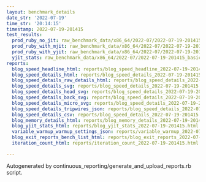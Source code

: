 ```yaml
---
layout: benchmark_details
date_str: '2022-07-19'
time_str: '20:14:15'
timestamp: 2022-07-19-201415
test_results:
  prod_ruby_no_jit: raw_benchmark_data/x86_64/2022-07/2022-07-19-201415_basic_benchmark_prod_ruby_no_jit.json
  prod_ruby_with_mjit: raw_benchmark_data/x86_64/2022-07/2022-07-19-201415_basic_benchmark_prod_ruby_with_mjit.json
  prod_ruby_with_yjit: raw_benchmark_data/x86_64/2022-07/2022-07-19-201415_basic_benchmark_prod_ruby_with_yjit.json
  yjit_stats: raw_benchmark_data/x86_64/2022-07/2022-07-19-201415_basic_benchmark_yjit_stats.json
reports:
  blog_speed_headline_html: reports/blog_speed_headline_2022-07-19-201415.html
  blog_speed_details_html: reports/blog_speed_details_2022-07-19-201415.html
  blog_speed_details_raw_details_html: reports/blog_speed_details_2022-07-19-201415.raw_details.html
  blog_speed_details_svg: reports/blog_speed_details_2022-07-19-201415.svg
  blog_speed_details_head_svg: reports/blog_speed_details_2022-07-19-201415.head.svg
  blog_speed_details_back_svg: reports/blog_speed_details_2022-07-19-201415.back.svg
  blog_speed_details_micro_svg: reports/blog_speed_details_2022-07-19-201415.micro.svg
  blog_speed_details_tripwires_json: reports/blog_speed_details_2022-07-19-201415.tripwires.json
  blog_speed_details_csv: reports/blog_speed_details_2022-07-19-201415.csv
  blog_memory_details_html: reports/blog_memory_details_2022-07-19-201415.html
  blog_yjit_stats_html: reports/blog_yjit_stats_2022-07-19-201415.html
  variable_warmup_warmup_settings_json: reports/variable_warmup_2022-07-19-201415.warmup_settings.json
  blog_exit_reports_bench_list_html: reports/blog_exit_reports_2022-07-19-201415.bench_list.html
  iteration_count_html: reports/iteration_count_2022-07-19-201415.html

---
```

Autogenerated by continuous_reporting/generate_and_upload_reports.rb script.
